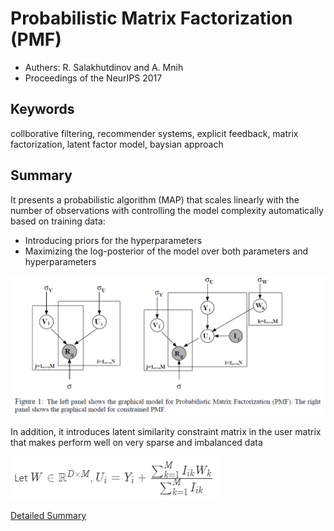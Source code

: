 # Probabilistic Matrix Factorization (PMF)

* Authers: R. Salakhutdinov and A. Mnih
* Proceedings of the NeurIPS 2017

## Keywords

collborative filtering, recommender systems, explicit feedback, matrix factorization, latent factor model, baysian approach

## Summary

It presents a probabilistic algorithm (MAP) that scales linearly with the number of observations with controlling the model complexity automatically based on training data:

* Introducing priors for the hyperparameters
* Maximizing the log-posterior of the model over both parameters and hyperparameters

![](img/pmf.png)

In addition, it introduces latent similarity constraint matrix in the user matrix that makes perform well on very sparse and imbalanced data

![](img/pmf1.png)

[Detailed Summary](https://www.notion.so/Probabilistic-Matrix-Factorization-PMF-0462a6c455d94648a7f5b2deda0eaf6e)
